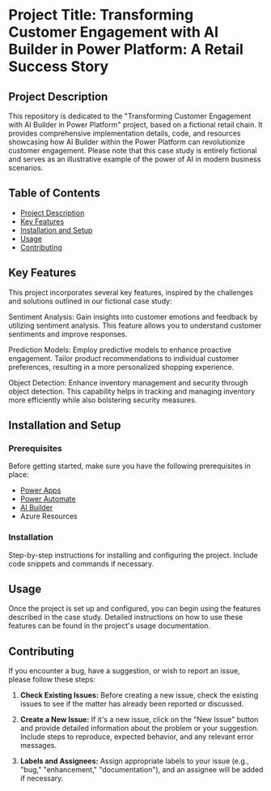 # Project Title: Transforming Customer Engagement with AI Builder in Power Platform: A Retail Success Story

## Project Description

This repository is dedicated to the "Transforming Customer Engagement with AI Builder in Power Platform" project, based on a fictional retail chain. It provides comprehensive implementation details, code, and resources showcasing how AI Builder within the Power Platform can revolutionize customer engagement. Please note that this case study is entirely fictional and serves as an illustrative example of the power of AI in modern business scenarios.

## Table of Contents

- [Project Description](#project-description)
- [Key Features](#key-features)
- [Installation and Setup](#installation-and-setup)
- [Usage](#usage)
- [Contributing](#contributing)

## Key Features

This project incorporates several key features, inspired by the challenges and solutions outlined in our fictional case study:

Sentiment Analysis: Gain insights into customer emotions and feedback by utilizing sentiment analysis. This feature allows you to understand customer sentiments and improve responses.

Prediction Models: Employ predictive models to enhance proactive engagement. Tailor product recommendations to individual customer preferences, resulting in a more personalized shopping experience.

Object Detection: Enhance inventory management and security through object detection. This capability helps in tracking and managing inventory more efficiently while also bolstering security measures.

## Installation and Setup

### Prerequisites

Before getting started, make sure you have the following prerequisites in place:

- [Power Apps](https://powerapps.microsoft.com/)
- [Power Automate](https://powerautomate.microsoft.com/)
- [AI Builder](https://powerapps.microsoft.com/en-us/ai-builder/)
- Azure Resources

### Installation

Step-by-step instructions for installing and configuring the project. Include code snippets and commands if necessary.

## Usage

Once the project is set up and configured, you can begin using the features described in the case study. Detailed instructions on how to use these features can be found in the project's usage documentation.

## Contributing

If you encounter a bug, have a suggestion, or wish to report an issue, please follow these steps:

1. **Check Existing Issues:** Before creating a new issue, check the existing issues to see if the matter has already been reported or discussed.

2. **Create a New Issue:** If it's a new issue, click on the "New Issue" button and provide detailed information about the problem or your suggestion. Include steps to reproduce, expected behavior, and any relevant error messages.

3. **Labels and Assignees:** Assign appropriate labels to your issue (e.g., "bug," "enhancement," "documentation"), and an assignee will be added if necessary.
